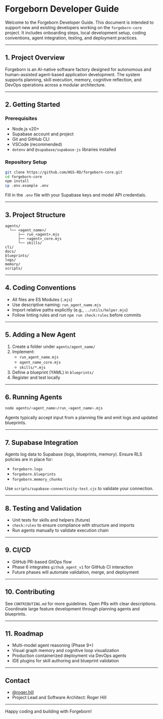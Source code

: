 # Forgeborn Developer Guide

Welcome to the Forgeborn Developer Guide. This document is intended to support new and existing developers working on the `forgeborn-core` project. It includes onboarding steps, local development setup, coding conventions, agent integration, testing, and deployment practices.

---

## 1. Project Overview

Forgeborn is an AI-native software factory designed for autonomous and human-assisted agent-based application development. The system supports planning, skill execution, memory, cognitive reflection, and DevOps operations across a modular architecture.

---

## 2. Getting Started

### Prerequisites

- Node.js v20+
- Supabase account and project
- Git and GitHub CLI
- VSCode (recommended)
- `dotenv` and `@supabase/supabase-js` libraries installed

### Repository Setup

```bash
git clone https://github.com/HGS-RD/forgeborn-core.git
cd forgeborn-core
npm install
cp .env.example .env
```

Fill in the `.env` file with your Supabase keys and model API credentials.

---

## 3. Project Structure

```
agents/
  └── <agent_name>/
      ├── run_<agent>.mjs
      ├── <agent>_core.mjs
      └── skills/
cli/
docs/
blueprints/
logs/
memory/
scripts/
```

---

## 4. Coding Conventions

- All files are ES Modules (`.mjs`)
- Use descriptive naming: `run_agent_name.mjs`
- Import relative paths explicitly (e.g., `../utils/helper.mjs`)
- Follow linting rules and run `npm run check:rules` before commits

---

## 5. Adding a New Agent

1. Create a folder under `agents/agent_name/`
2. Implement:
   - `run_agent_name.mjs`
   - `agent_name_core.mjs`
   - `skills/*.mjs`
3. Define a blueprint (YAML) in `blueprints/`
4. Register and test locally

---

## 6. Running Agents

```bash
node agents/<agent_name>/run_<agent_name>.mjs
```

Agents typically accept input from a planning file and emit logs and updated blueprints.

---

## 7. Supabase Integration

Agents log data to Supabase (logs, blueprints, memory). Ensure RLS policies are in place for:
- `forgeborn.logs`
- `forgeborn.blueprints`
- `forgeborn.memory_chunks`

Use `scripts/supabase-connectivity-test.cjs` to validate your connection.

---

## 8. Testing and Validation

- Unit tests for skills and helpers (future)
- `check:rules` to ensure compliance with structure and imports
- Run agents manually to validate execution chain

---

## 9. CI/CD

- GitHub PR-based GitOps flow
- Phase 6 integrates `github_agent_v1` for GitHub CI interaction
- Future phases will automate validation, merge, and deployment

---

## 10. Contributing

See `CONTRIBUTING.md` for more guidelines. Open PRs with clear descriptions. Coordinate large feature development through planning agents and blueprints.

---

## 11. Roadmap

- Multi-model agent reasoning (Phase 9+)
- Visual graph memory and cognitive loop visualization
- Production containerized deployment via DevOps agents
- IDE plugins for skill authoring and blueprint validation

---

## Contact

- [@roger.hill](mailto:roger.hill@hillstrongsecurity.com)
- Project Lead and Software Architect: Roger Hill

---

Happy coding and building with Forgeborn!